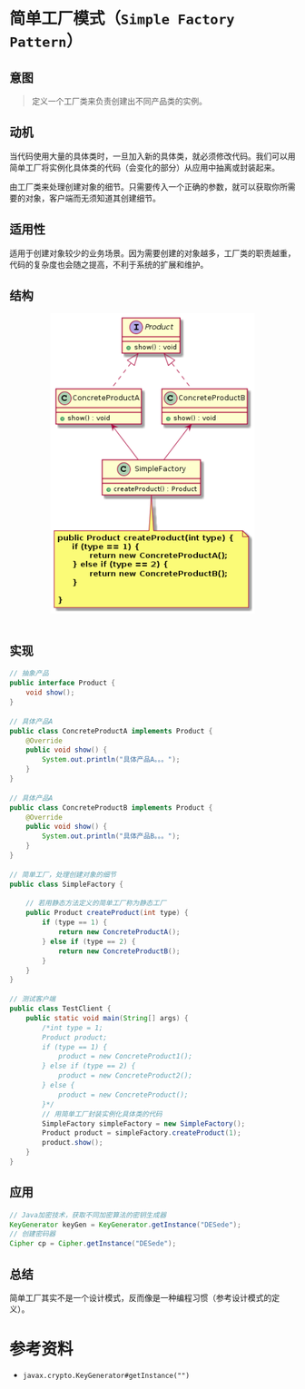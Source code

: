 简单工厂模式（`Simple Factory Pattern`）
====================
## **意图**
> 定义一个工厂类来负责创建出不同产品类的实例。 

## **动机**
 当代码使用大量的具体类时，一旦加入新的具体类，就必须修改代码。我们可以用简单工厂将实例化具体类的代码（会变化的部分）从应用中抽离或封装起来。

 由工厂类来处理创建对象的细节。只需要传入一个正确的参数，就可以获取你所需要的对象，客户端而无须知道其创建细节。

## **适用性**
适用于创建对象较少的业务场景。因为需要创建的对象越多，工厂类的职责越重，代码的复杂度也会随之提高，不利于系统的扩展和维护。

## **结构**
<div align="center"> <img src="images/12.simpleFactory.png" width="360px"> </div><br>

## **实现**

```java
// 抽象产品
public interface Product {
    void show();
}

// 具体产品A
public class ConcreteProductA implements Product {
    @Override
    public void show() {
        System.out.println("具体产品A。。。");
    }
}

// 具体产品A
public class ConcreteProductB implements Product {
    @Override
    public void show() {
        System.out.println("具体产品B。。。");
    }
}

// 简单工厂，处理创建对象的细节 
public class SimpleFactory {

    // 若用静态方法定义的简单工厂称为静态工厂
    public Product createProduct(int type) {
        if (type == 1) {
            return new ConcreteProductA();
        } else if (type == 2) {
            return new ConcreteProductB();
        }
    }
}

// 测试客户端
public class TestClient {
    public static void main(String[] args) {
        /*int type = 1;
        Product product;
        if (type == 1) {
            product = new ConcreteProduct1();
        } else if (type == 2) {
            product = new ConcreteProduct2();
        } else {
            product = new ConcreteProduct();
        }*/
        // 用简单工厂封装实例化具体类的代码
        SimpleFactory simpleFactory = new SimpleFactory();
        Product product = simpleFactory.createProduct(1);
        product.show();
    }
}
```

## **应用**
```java
// Java加密技术，获取不同加密算法的密钥生成器
KeyGenerator keyGen = KeyGenerator.getInstance("DESede");
// 创建密码器
Cipher cp = Cipher.getInstance("DESede");
```
    
## **总结**
简单工厂其实不是一个设计模式，反而像是一种编程习惯（参考设计模式的定义）。


# 参考资料
- `javax.crypto.KeyGenerator#getInstance("")`
